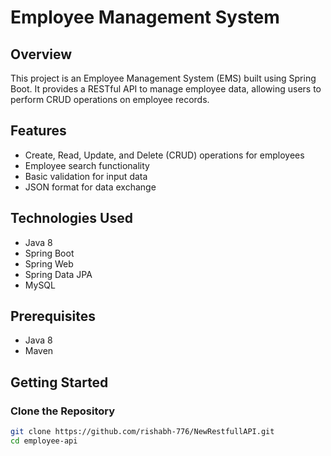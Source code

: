 # Employee Management System

## Overview

This project is an Employee Management System (EMS) built using Spring Boot. It provides a RESTful API to manage employee data, allowing users to perform CRUD operations on employee records.

## Features

- Create, Read, Update, and Delete (CRUD) operations for employees
- Employee search functionality
- Basic validation for input data
- JSON format for data exchange

## Technologies Used

- Java 8
- Spring Boot
- Spring Web
- Spring Data JPA
- MySQL

## Prerequisites

- Java 8 
- Maven

## Getting Started

### Clone the Repository

```bash
git clone https://github.com/rishabh-776/NewRestfullAPI.git
cd employee-api
